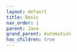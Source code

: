 ```yaml
---
layout: default
title: Basic
nav_order: 1
parent: Java
grand_parent: Automation
has_children: true
---
```

